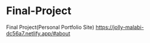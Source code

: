 # Final-Project
Final Project(Personal Portfolio Site)
https://jolly-malabi-dc56a7.netlify.app/#about
